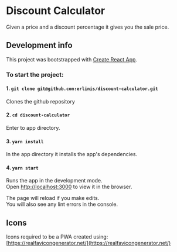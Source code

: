 # Discount Calculator

Given a price and a discount percentage it gives you the sale price.



## Development info

This project was bootstrapped with [Create React App](https://github.com/facebookincubator/create-react-app).

### To start the project:
#### 1. `git clone git@github.com:erlinis/discount-calculator.git`
Clones the github repository

#### 2. `cd discount-calculator`
Enter to app directory.

#### 3. `yarn install`
In the app directory it installs the app's dependencies.

#### 4. `yarn start`

Runs the app in the development mode.<br>
Open [http://localhost:3000](http://localhost:3000) to view it in the browser.

The page will reload if you make edits.<br>
You will also see any lint errors in the console.


## Icons

Icons required to be a PWA created using: [https://realfavicongenerator.net/](https://realfavicongenerator.net/)